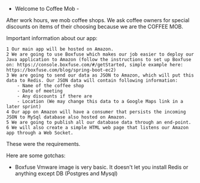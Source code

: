  - Welcome to Coffee Mob - 

After work hours, we mob coffee shops. We ask coffee owners for special discounts on items of their choosing because we are the COFFEE MOB. 

Important information about our app:

	1 Our main app will be hosted on Amazon.
	2 We are going to use Boxfuse which makes our job easier to deploy our Java application to Amazon (follow the instructions to set up Boxfuse on: https://console.boxfuse.com/#/getStarted, simple example here: https://boxfuse.com/blog/spring-boot-ec2)
	3 We are going to send our data as JSON to Amazon, which will put this data to Redis. Our JSON data will contain following information:
		- Name of the coffee shop
		- Date of meeting
		- Any discounts if there are
		- Location (We may change this data to a Google Maps link in a later sprint)
	4 Our app on Amazon will have a consumer that persists the incoming JSON to MySql database also hosted on Amazon.
	5 We are going to publish all our database data through an end-point.
	6 We will also create a simple HTML web page that listens our Amazon app through a Web Socket.
	
	
These were the requirements.

Here are some gotchas:

 - Boxfuse Vmware image is very basic. It doesn't let you install Redis or anything except DB (Postgres and Mysql)
 

